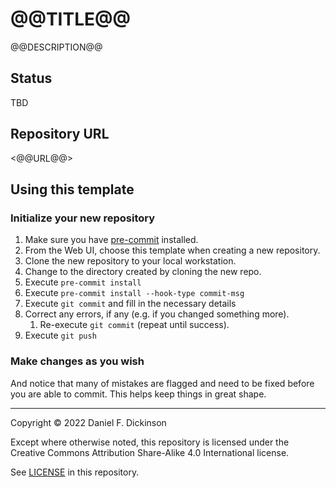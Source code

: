 # @@TITLE@@

@@DESCRIPTION@@

## Status

TBD

## Repository URL

<@@URL@@>

## Using this template

### Initialize your new repository

1. Make sure you have [pre-commit](https://pre-commit.com) installed.
2. From the Web UI, choose this template when creating a new repository.
3. Clone the new repository to your local workstation.
4. Change to the directory created by cloning the new repo.
5. Execute `pre-commit install`
6. Execute `pre-commit install --hook-type commit-msg`
7. Execute `git commit` and fill in the necessary details
8. Correct any errors, if any (e.g. if you changed something more).
	1. Re-execute `git commit` (repeat until success).
9. Execute `git push`

### Make changes as you wish

And notice that many of mistakes are flagged and need to be fixed before
you are able to commit. This helps keep things in great shape.

--------

Copyright © 2022 Daniel F. Dickinson

Except where otherwise noted, this repository is licensed under the Creative
Commons Attribution Share-Alike 4.0 International license.

See [LICENSE](LICENSE) in this repository.
